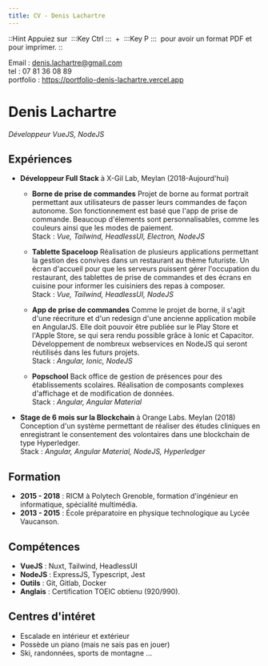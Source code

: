 ```yaml
---
title: CV - Denis Lachartre
---
```



::Hint
  Appuiez sur&nbsp;
  :::Key
    Ctrl
  :::
  &nbsp;\+&nbsp;
  :::Key
    P
  :::
  &nbsp;pour avoir un format PDF et pour imprimer.
::

Email : denis.lachartre@gmail.com\
tel : 07 81 36 08 89\
portfolio : https://portfolio-denis-lachartre.vercel.app

# Denis Lachartre

_Développeur VueJS, NodeJS_

## Expériences

- **Développeur Full Stack** à X-Gil Lab, Meylan (2018-Aujourd'hui)

  - **Borne de prise de commandes**
Projet de borne au format portrait permettant aux utilisateurs de passer leurs commandes de façon autonome.
Son fonctionnement est basé que l'app de prise de commande.
Beaucoup d'élements sont personnalisables, comme les couleurs ainsi que les modes de paiement.
\
Stack : _Vue, Tailwind, HeadlessUI, Electron, NodeJS_

  - **Tablette Spaceloop**
Réalisation de plusieurs applications permettant la gestion des convives dans un restaurant au thème futuriste.
Un écran d'accueil pour que les serveurs puissent gérer l'occupation du restaurant,
des tablettes de prise de commandes et
des écrans en cuisine pour informer les cuisiniers des repas à composer.
\
Stack : _Vue, Tailwind, HeadlessUI, NodeJS_

  - **App de prise de commandes**
Comme le projet de borne, il s'agit d'une réecriture et d'un redesign d'une ancienne application mobile en AngularJS.
Elle doit pouvoir être publiée sur le Play Store et l'Apple Store, se qui sera rendu possible grâce à Ionic et Capacitor.
Développement de nombreux webservices en NodeJS qui seront réutilisés dans les futurs projets.
\
Stack : _Angular, Ionic, NodeJS_

  - **Popschool**
Back office de gestion de présences pour des établissements scolaires.
Réalisation de composants complexes d'affichage et de modification de données.
\
Stack : _Angular, Angular Material_

- **Stage de 6 mois sur la Blockchain** à Orange Labs. Meylan (2018)\
Conception d'un système permettant de réaliser des études cliniques en enregistrant le consentement
des volontaires dans une blockchain de type Hyperledger.
\
Stack : _Angular, Angular Material, NodeJS, Hyperledger_


## Formation

- **2015 - 2018** : RICM à Polytech Grenoble, formation d'ingénieur en informatique, spécialité multimédia.
- **2013 - 2015** : École préparatoire en physique technologique au Lycée Vaucanson.

## Compétences

- **VueJS** : Nuxt, Tailwind, HeadlessUI
- **NodeJS** : ExpressJS, Typescript, Jest
- **Outils** : Git, Gitlab, Docker
- **Anglais** : Certification TOEIC obtienu (920/990).

## Centres d'intéret

- Escalade en intérieur et extérieur
- Possède un piano (mais ne sais pas en jouer)
- Ski, randonnées, sports de montagne ...
